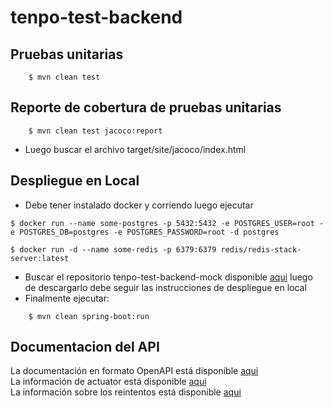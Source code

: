 # tenpo-test-backend

## Pruebas unitarias
```
    $ mvn clean test
```

## Reporte de cobertura de pruebas unitarias
```
    $ mvn clean test jacoco:report 
```
- Luego buscar el archivo target/site/jacoco/index.html


## Despliegue en Local
- Debe tener instalado docker y corriendo luego ejecutar
```
$ docker run --name some-postgres -p 5432:5432 -e POSTGRES_USER=root -e POSTGRES_DB=postgres -e POSTGRES_PASSWORD=root -d postgres
```
```
$ docker run -d --name some-redis -p 6379:6379 redis/redis-stack-server:latest
```
- Buscar el repositorio tenpo-test-backend-mock disponible [aqui](https://github.com/oscarygutierrezg/tenpo-test-backend-mock) luego de descargarlo debe seguir las instrucciones de despliegue en local
- Finalmente ejecutar:

```
    $ mvn clean spring-boot:run
```
## Documentacion del API
La documentación en formato OpenAPI está disponible [aqui](http://localhost:8080/tenpo/swagger-ui/index.html) </br>
La información de actuator está disponible [aqui](http://localhost:8080/tenpo/actuator) </br>
La información sobre los reintentos está disponible [aqui](http://localhost:8080/tenpo/actuator/retryevents) </br>